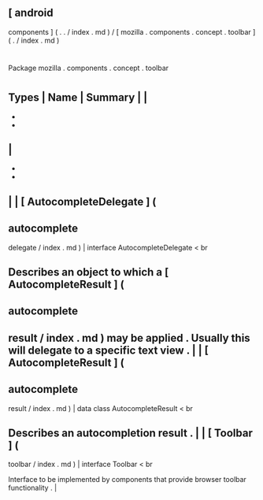 [
android
-
components
]
(
.
.
/
index
.
md
)
/
[
mozilla
.
components
.
concept
.
toolbar
]
(
.
/
index
.
md
)
#
#
Package
mozilla
.
components
.
concept
.
toolbar
#
#
#
Types
|
Name
|
Summary
|
|
-
-
-
|
-
-
-
|
|
[
AutocompleteDelegate
]
(
-
autocomplete
-
delegate
/
index
.
md
)
|
interface
AutocompleteDelegate
<
br
>
Describes
an
object
to
which
a
[
AutocompleteResult
]
(
-
autocomplete
-
result
/
index
.
md
)
may
be
applied
.
Usually
this
will
delegate
to
a
specific
text
view
.
|
|
[
AutocompleteResult
]
(
-
autocomplete
-
result
/
index
.
md
)
|
data
class
AutocompleteResult
<
br
>
Describes
an
autocompletion
result
.
|
|
[
Toolbar
]
(
-
toolbar
/
index
.
md
)
|
interface
Toolbar
<
br
>
Interface
to
be
implemented
by
components
that
provide
browser
toolbar
functionality
.
|
